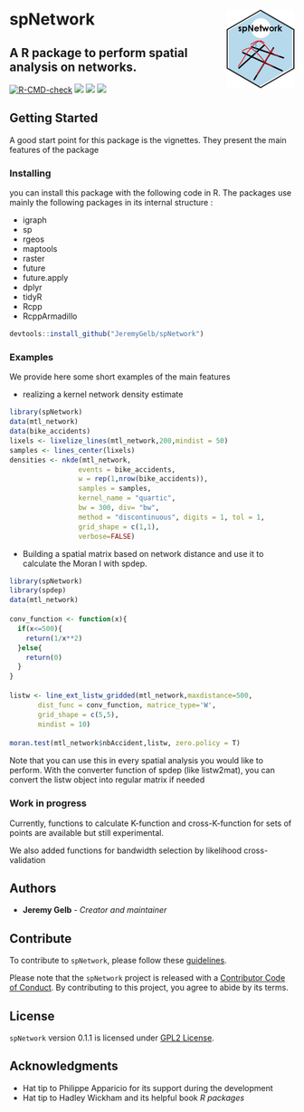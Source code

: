 
<!-- README.md is generated from README.Rmd. Please edit that file -->

# spNetwork <img src='man/figures/spNetwork_logo.png' align="right" height="138.5" />

## A R package to perform spatial analysis on networks.

<!-- badges: start -->

[![R-CMD-check](https://github.com/JeremyGelb/spNetwork/actions/workflows/R-CMD-check.yaml/badge.svg)](https://github.com/JeremyGelb/spNetwork/actions/workflows/R-CMD-check.yaml)
[![](https://img.shields.io/badge/devel%20version-0.1.2.9000-green.svg)](https://github.com/JeremyGelb/spNetwork)
[![](https://www.r-pkg.org/badges/version/spNetwork?color=blue)](https://cran.r-project.org/package=spNetwork)
[![](http://cranlogs.r-pkg.org/badges/grand-total/spNetwork?color=blue)](https://cran.r-project.org/package=spNetwork)
<!-- badges: end -->

## Getting Started

A good start point for this package is the vignettes. They present the
main features of the package

### Installing

you can install this package with the following code in R. The packages
use mainly the following packages in its internal structure :

-   igraph
-   sp
-   rgeos
-   maptools
-   raster
-   future
-   future.apply
-   dplyr
-   tidyR
-   Rcpp
-   RcppArmadillo

``` r
devtools::install_github("JeremyGelb/spNetwork")
```

### Examples

We provide here some short examples of the main features

-   realizing a kernel network density estimate

``` r
library(spNetwork)
data(mtl_network)
data(bike_accidents)
lixels <- lixelize_lines(mtl_network,200,mindist = 50)
samples <- lines_center(lixels)
densities <- nkde(mtl_network,
                 events = bike_accidents,
                 w = rep(1,nrow(bike_accidents)),
                 samples = samples,
                 kernel_name = "quartic",
                 bw = 300, div= "bw",
                 method = "discontinuous", digits = 1, tol = 1,
                 grid_shape = c(1,1),
                 verbose=FALSE)
```

-   Building a spatial matrix based on network distance and use it to
    calculate the Moran I with spdep.

``` r
library(spNetwork)
library(spdep)
data(mtl_network)

conv_function <- function(x){
  if(x<=500){
    return(1/x**2)
  }else{
    return(0)
  }
}

listw <- line_ext_listw_gridded(mtl_network,maxdistance=500,
       dist_func = conv_function, matrice_type='W',
       grid_shape = c(5,5),
       mindist = 10)

moran.test(mtl_network$nbAccident,listw, zero.policy = T)
```

Note that you can use this in every spatial analysis you would like to
perform. With the converter function of spdep (like listw2mat), you can
convert the listw object into regular matrix if needed

### Work in progress

Currently, functions to calculate K-function and cross-K-function for
sets of points are available but still experimental.

We also added functions for bandwidth selection by likelihood
cross-validation

## Authors

-   **Jeremy Gelb** - *Creator and maintainer*

## Contribute

To contribute to `spNetwork`, please follow these
[guidelines](https://github.com/JeremyGelb/spNetwork/blob/master/CONTRIBUTING.md).

Please note that the `spNetwork` project is released with a [Contributor
Code of
Conduct](https://github.com/JeremyGelb/spNetwork/blob/master/CONDUCT.md).
By contributing to this project, you agree to abide by its terms.

## License

`spNetwork` version 0.1.1 is licensed under [GPL2
License](https://github.com/JeremyGelb/spNetwork/blob/master/LICENSE.txt).

## Acknowledgments

-   Hat tip to Philippe Apparicio for its support during the development
-   Hat tip to Hadley Wickham and its helpful book *R packages*
